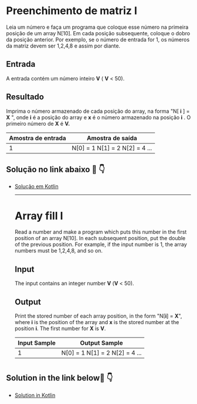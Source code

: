 # 

# Preenchimento de matriz I

Leia um número e faça um programa que coloque esse número na primeira posição de um array N[10]. Em cada posição subsequente, coloque o dobro da posição anterior. Por exemplo, se o número de entrada for 1, os números da matriz devem ser 1,2,4,8 e assim por diante.

## Entrada

A entrada contém um número inteiro **V** ( **V** < 50).

## Resultado

Imprima o número armazenado de cada posição do array, na forma "N[ **i** ] = **X** ", onde **i** é a posição do array e **x** é o número armazenado na posição **i** . O primeiro número de **X** é **V.**

| Amostra de entrada | Amostra de saída               |
| ------------------ | ------------------------------ |
| 1                  | N[0] = 1 N[1] = 2 N[2] = 4 ... |

## Solução no link abaixo :link: :point_down:

* [Solução em Kotlin](https://github.com/CaioHangai/SantanderBootcampMobileDeveloper/blob/main/Desafios%20iniciais/Preenchimento%20de%20Vetor%20I/PreenchimentoDeVetorI/src/main/kotlin/Progam.kt)

  ______________________________

  # Array fill I
  
  Read a number and make a program which puts this number in the first position of an array N[10]. In each subsequent position, put the double of the previous position. For example, if the input number is 1, the array numbers must be 1,2,4,8, and so on.
  
  ## Input
  
  The input contains an integer number **V** (**V** < 50).
  
  ## Output
  
  Print the stored number of each array position, in the form "N[**i**] = **X**", where **i** is the position of the array and **x** is the stored number at the position **i**. The first number for **X** is **V**.
  
  | Input Sample | Output Sample                  |
  | ------------ | ------------------------------ |
  | 1            | N[0] = 1 N[1] = 2 N[2] = 4 ... |

# 

## Solution in the link below:link: :point_down:

* [Solution in Kotlin](https://github.com/CaioHangai/SantanderBootcampMobileDeveloper/blob/main/Desafios%20iniciais/Preenchimento%20de%20Vetor%20I/PreenchimentoDeVetorI/src/main/kotlin/Progam.kt)